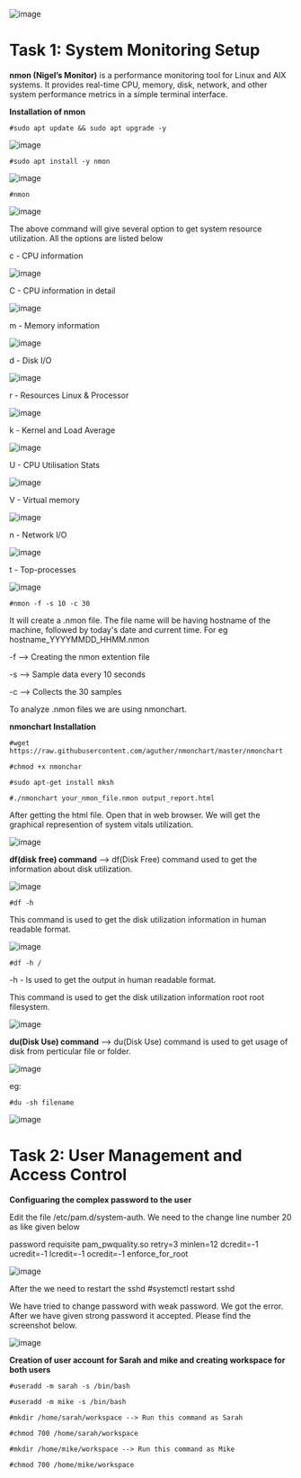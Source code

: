 ![image](https://github.com/user-attachments/assets/ae6af9e9-c608-4cc8-aa8c-d4fc2f79ab9f)

**<h1>Task 1: System Monitoring Setup</h1>**

**nmon (Nigel’s Monitor)** is a performance monitoring tool for Linux and AIX systems. It provides real-time CPU, memory, disk, network, and other system performance metrics in a simple terminal interface.

  **Installation of nmon**
  
    #sudo apt update && sudo apt upgrade -y
![image](https://github.com/user-attachments/assets/21030fad-ca46-425d-affc-6d8803bb6284)

    #sudo apt install -y nmon
 ![image](https://github.com/user-attachments/assets/3613861e-7ad8-4bb0-8616-54a121d0532f)

    #nmon
 ![image](https://github.com/user-attachments/assets/c6667067-6ae7-4b57-b24e-6ba87df12964)

The above command will give several option to get system resource utilization. All the options are listed below

c - CPU information

 ![image](https://github.com/user-attachments/assets/41a35fee-213a-489a-aa5a-4e93f9afa3b7)
    
C - CPU information in detail

 ![image](https://github.com/user-attachments/assets/e0b92aee-bd23-4815-bc8b-ceb746efa120)
    
m - Memory information

![image](https://github.com/user-attachments/assets/3b514dc2-deab-463b-9be8-6b90f9bc6632)

d - Disk I/O 

![image](https://github.com/user-attachments/assets/5671f86a-6580-4629-8e09-bcccd5e73fb9)

r - Resources Linux & Processor 

![image](https://github.com/user-attachments/assets/9bb15607-58f4-4107-be89-2d4fb4917d75)

k - Kernel and Load Average

![image](https://github.com/user-attachments/assets/6fbe7e6a-b561-437b-a565-862b104a022c)

U - CPU Utilisation Stats 

![image](https://github.com/user-attachments/assets/0d3a3655-58b3-4155-a6d3-4222b6611146)

V - Virtual memory

![image](https://github.com/user-attachments/assets/da94f210-cc4c-4901-8f0e-6baf3401e6ec)

n - Network I/O

![image](https://github.com/user-attachments/assets/a566825b-6724-46b0-9382-160674862d58)

t - Top-processes

![image](https://github.com/user-attachments/assets/3d2725be-6ea4-40f2-9883-39f78d00f4ca)

    #nmon -f -s 10 -c 30
      
It will create a .nmon file. The file name will be having hostname of the machine, followed by today's date and current time. For eg hostname_YYYYMMDD_HHMM.nmon
 
 -f --> Creating the nmon extention file
 
 -s --> Sample data every 10 seconds
 
 -c --> Collects the 30 samples

 To analyze .nmon files we are using nmonchart.

 **nmonchart Installation**

    #wget https://raw.githubusercontent.com/aguther/nmonchart/master/nmonchart

    #chmod +x nmonchar

    #sudo apt-get install mksh

    #./nmonchart your_nmon_file.nmon output_report.html

After getting the html file. Open that in web browser. We will get the graphical represention of system vitals utilization.

![image](https://github.com/user-attachments/assets/f804c9e2-2882-4879-9be7-0e0039ce248b)

**df(disk free) command** --> df(Disk Free) command used to get the information about disk utilization.

![image](https://github.com/user-attachments/assets/a1fbc427-6ef1-4e51-aa13-2cf9a3dc31d1)

    #df -h
This command is used to get the disk utilization information in human readable format.

![image](https://github.com/user-attachments/assets/f4d8ef39-0136-4f55-bcf1-f58842ebd887)

    #df -h /
  -h - Is used to get the output in human readable format.
  
 This command is used to get the disk utilization information root root filesystem.

![image](https://github.com/user-attachments/assets/48958a24-92ac-4e5a-b27f-6d630c303fa7)

**du(Disk Use) command** --> du(Disk Use) command is used to get usage of disk from perticular file or folder.

![image](https://github.com/user-attachments/assets/86000541-eb8d-4c82-a223-954a06bd7df0)

eg:

    #du -sh filename

![image](https://github.com/user-attachments/assets/87dcf2f8-55e1-4577-9a14-e7dfe0c49822)

**<h1>Task 2: User Management and Access Control</h1>**
 
 **Configuaring the complex password to the user**

Edit the file /etc/pam.d/system-auth. We need to the change line number 20 as like given below

password    requisite                                    pam_pwquality.so retry=3 minlen=12 dcredit=-1 ucredit=-1 lcredit=-1 ocredit=-1 enforce_for_root

![image](https://github.com/user-attachments/assets/1a276026-47d5-481e-ad5d-5fdc4ca611b5)

After the we need to restart the sshd
    #systemctl restart sshd

We have tried to change password with weak password. We got the error. After we have given strong password it accepted. Please find the screenshot below.

![image](https://github.com/user-attachments/assets/0dc53d28-f557-4c04-8cdd-f4547dff595f)

**Creation of user account for Sarah and mike and creating workspace for both users**

    #useradd -m sarah -s /bin/bash
    
    #useradd -m mike -s /bin/bash
    
    #mkdir /home/sarah/workspace --> Run this command as Sarah

    #chmod 700 /home/sarah/workspace
    
    #mkdir /home/mike/workspace --> Run this command as Mike

    #chmod 700 /home/mike/workspace

    










 













    


    


